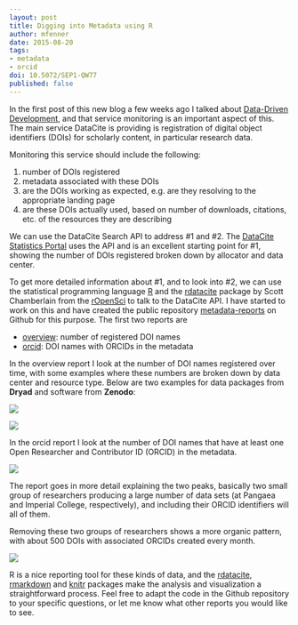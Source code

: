 ```yaml
---
layout: post
title: Digging into Metadata using R
author: mfenner
date: 2015-08-20
tags:
- metadata
- orcid
doi: 10.5072/SEP1-QW77
published: false
---
```

In the first post of this new blog a few weeks ago I talked about [Data-Driven Development](/data-driven-development/), and that service monitoring is an important aspect of this. The main service DataCite is providing is registration of digital object identifiers (DOIs) for scholarly content, in particular research data.

Monitoring this service should include the following:

1. number of DOIs registered
1. metadata associated with these DOIs
1. are the DOIs working as expected, e.g. are they resolving to the appropriate landing page
1. are these DOIs actually used, based on number of downloads, citations, etc. of the resources they are describing

We can use the DataCite Search API to address #1 and #2. The [DataCite Statistics Portal](http://stats.datacite.org/) uses the API and is an excellent starting point for #1, showing the number of DOIs registered broken down by allocator and data center.

To get more detailed information about #1, and to look into #2, we can use the statistical programming language [R](https://www.r-project.org/) and the [rdatacite](https://github.com/ropensci/rdatacite) package by Scott Chamberlain from the [rOpenSci](https://ropensci.org/) to talk to the DataCite API. I have started to work on this and have created the public repository [metadata-reports](https://github.com/datacite/metadata-reports) on Github for this purpose. The first two reports are

* [overview](https://github.com/datacite/metadata-reports/blob/master/overview/index.md): number of registered DOI names
* [orcid](https://github.com/datacite/metadata-reports/blob/master/orcid/index.md): DOI names with ORCIDs in the metadata

In the overview report I look at the number of DOI names registered over time, with some examples where these numbers are broken down by data center and resource type. Below are two examples for data packages from **Dryad** and software from **Zenodo**:

![](/images/2015/08/unnamed-chunk-10-1.png)

![](/images/2015/08/unnamed-chunk-12-1.png)

In the orcid report I look at the number of DOI names that have at least one Open Researcher and Contributor ID (ORCID) in the metadata.

![](/images/2015/08/unnamed-chunk-3-1.png)

The report goes in more detail explaining the two peaks, basically two small group of researchers producing a large number of data sets (at Pangaea and Imperial College, respectively), and including their ORCID identifiers will all of them.

Removing these two groups of researchers shows a more organic pattern, with about 500 DOIs with associated ORCIDs created every month.

![](/images/2015/08/unnamed-chunk-11-1.png)

R is a nice reporting tool for these kinds of data, and the [rdatacite](https://github.com/ropensci/rdatacite), [rmarkdown](http://rmarkdown.rstudio.com/) and [knitr](http://yihui.name/knitr/) packages make the analysis and visualization a straightforward process. Feel free to adapt the code in the Github repository to your specific questions, or let me know what other reports you would like to see.
